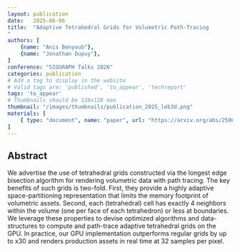```yaml
---
layout: publication
date:   2025-06-06
title:  "Adaptive Tetrahedral Grids for Volumetric Path-Tracing
"
authors: [
    {name: "Anis Benyoub"},
    {name: "Jonathan Dupuy"},
]
conference: "SIGGRAPH Talks 2026"
categories: publication
# Add a tag to display in the website
# Valid tags are: 'published', 'to_appear', 'techreport'
tags: 'to_appear'
# Thumbnails should be 128x128 max
thumbnail: "/images/thumbnails/publication_2025_leb3d.png"
materials: [
    { type: "document", name: "paper", url: "https://arxiv.org/abs/2506.11510" }
]
---
```


## Abstract

We advertise the use of tetrahedral grids constructed via the longest edge bisection algorithm for rendering volumetric data with path tracing. The key benefits of such grids is two-fold. First, they provide a highly adaptive space-partitioning representation that limits the memory footprint of volumetric assets. Second, each (tetrahedral) cell has exactly 4 neighbors within the volume (one per face of each tetrahedron) or less at boundaries. We leverage these properties to devise optimized algorithms and data-structures to compute and path-trace adaptive tetrahedral grids on the GPU. In practice, our GPU implementation outperforms regular grids by up to x30 and renders production assets in real time at 32 samples per pixel.

